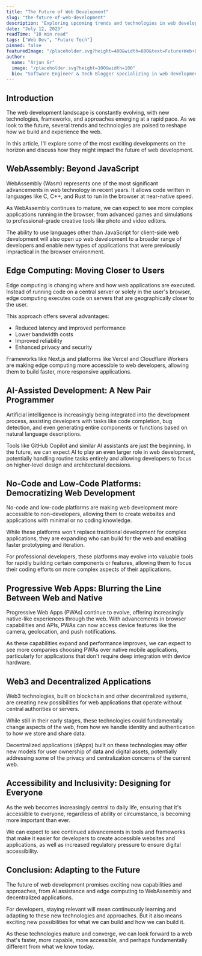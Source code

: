 ```yaml
---
title: "The Future of Web Development"
slug: "the-future-of-web-development"
description: "Exploring upcoming trends and technologies in web development that will shape the industry in the coming years."
date: "July 12, 2023"
readTime: "10 min read"
tags: ["Web Dev", "Future Tech"]
pinned: false
featuredImage: "/placeholder.svg?height=400&width=800&text=Future+Web+Dev"
author:
  name: "Arjun Gr"
  image: "/placeholder.svg?height=100&width=100"
  bio: "Software Engineer & Tech Blogger specializing in web development, AI, and cloud technologies."
---
```


## Introduction

The web development landscape is constantly evolving, with new technologies, frameworks, and approaches emerging at a rapid pace. As we look to the future, several trends and technologies are poised to reshape how we build and experience the web.

In this article, I'll explore some of the most exciting developments on the horizon and discuss how they might impact the future of web development.

## WebAssembly: Beyond JavaScript

WebAssembly (Wasm) represents one of the most significant advancements in web technology in recent years. It allows code written in languages like C, C++, and Rust to run in the browser at near-native speed.

As WebAssembly continues to mature, we can expect to see more complex applications running in the browser, from advanced games and simulations to professional-grade creative tools like photo and video editors.

The ability to use languages other than JavaScript for client-side web development will also open up web development to a broader range of developers and enable new types of applications that were previously impractical in the browser environment.

## Edge Computing: Moving Closer to Users

Edge computing is changing where and how web applications are executed. Instead of running code on a central server or solely in the user's browser, edge computing executes code on servers that are geographically closer to the user.

This approach offers several advantages:

- Reduced latency and improved performance
- Lower bandwidth costs
- Improved reliability
- Enhanced privacy and security

Frameworks like Next.js and platforms like Vercel and Cloudflare Workers are making edge computing more accessible to web developers, allowing them to build faster, more responsive applications.

## AI-Assisted Development: A New Pair Programmer

Artificial intelligence is increasingly being integrated into the development process, assisting developers with tasks like code completion, bug detection, and even generating entire components or functions based on natural language descriptions.

Tools like GitHub Copilot and similar AI assistants are just the beginning. In the future, we can expect AI to play an even larger role in web development, potentially handling routine tasks entirely and allowing developers to focus on higher-level design and architectural decisions.

## No-Code and Low-Code Platforms: Democratizing Web Development

No-code and low-code platforms are making web development more accessible to non-developers, allowing them to create websites and applications with minimal or no coding knowledge.

While these platforms won't replace traditional development for complex applications, they are expanding who can build for the web and enabling faster prototyping and iteration.

For professional developers, these platforms may evolve into valuable tools for rapidly building certain components or features, allowing them to focus their coding efforts on more complex aspects of their applications.

## Progressive Web Apps: Blurring the Line Between Web and Native

Progressive Web Apps (PWAs) continue to evolve, offering increasingly native-like experiences through the web. With advancements in browser capabilities and APIs, PWAs can now access device features like the camera, geolocation, and push notifications.

As these capabilities expand and performance improves, we can expect to see more companies choosing PWAs over native mobile applications, particularly for applications that don't require deep integration with device hardware.

## Web3 and Decentralized Applications

Web3 technologies, built on blockchain and other decentralized systems, are creating new possibilities for web applications that operate without central authorities or servers.

While still in their early stages, these technologies could fundamentally change aspects of the web, from how we handle identity and authentication to how we store and share data.

Decentralized applications (dApps) built on these technologies may offer new models for user ownership of data and digital assets, potentially addressing some of the privacy and centralization concerns of the current web.

## Accessibility and Inclusivity: Designing for Everyone

As the web becomes increasingly central to daily life, ensuring that it's accessible to everyone, regardless of ability or circumstance, is becoming more important than ever.

We can expect to see continued advancements in tools and frameworks that make it easier for developers to create accessible websites and applications, as well as increased regulatory pressure to ensure digital accessibility.

## Conclusion: Adapting to the Future

The future of web development promises exciting new capabilities and approaches, from AI assistance and edge computing to WebAssembly and decentralized applications.

For developers, staying relevant will mean continuously learning and adapting to these new technologies and approaches. But it also means exciting new possibilities for what we can build and how we can build it.

As these technologies mature and converge, we can look forward to a web that's faster, more capable, more accessible, and perhaps fundamentally different from what we know today.
